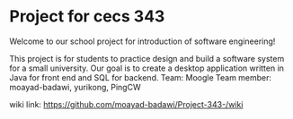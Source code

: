 # Project for cecs 343
Welcome to our school project for introduction of software engineering!

This project is for students to practice design and build a software system for a small university.
Our goal is to create a desktop application written in Java for front end and SQL for backend.
Team: Moogle
Team member: moayad-badawi, yurikong, PingCW


wiki link: https://github.com/moayad-badawi/Project-343-/wiki
